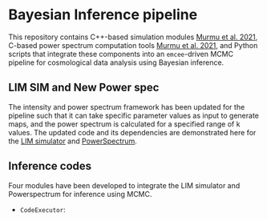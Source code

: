 # Bayesian Inference pipeline
This repository contains C++-based simulation modules [Murmu et al. 2021](https://ui.adsabs.harvard.edu/abs/2021MNRAS.507.2500M/abstract), C-based power spectrum computation tools [Murmu et al. 2021](https://ui.adsabs.harvard.edu/abs/2021MNRAS.507.2500M/abstract), and Python scripts that integrate these components into an ```emcee```-driven MCMC pipeline for cosmological data analysis using Bayesian inference.

## LIM SIM and New Power spec
The intensity and power spectrum framework has been updated for the pipeline such that it can take specific parameter values as input to generate maps, and the power spectrum is calculated for a specified range of k values. The updated code and its dependencies are demonstrated here for the [LIM simulator](https://github.com/ParthKothari2030/LIM_simulator) and [PowerSpectrum](https://github.com/ParthKothari2030/PowerSpectrum).

## Inference codes
Four modules have been developed to integrate the LIM simulator and Powerspectrum for inference using MCMC.
- `CodeExecutor`:
